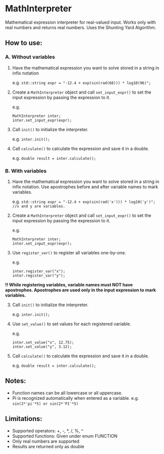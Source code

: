 # MathInterpreter
Mathematical expression interpreter for real-valued input.
Works only with real numbers and returns real numbers. Uses the Shunting
Yard Algorithm.

## How to use:

### A. Without variables
1. Have the mathematical expression you want to solve stored in a string in infix notation
		  
	e.g. 
	`std::string expr = "-12.4 + exp(sin(rad(68))) * log10(96)";`

2. Create a `MathInterpreter` object and call `set_input_expr()` to set the input expression by passing the expression to it.
		
	e.g. 
	```
	MathInterpreter inter; 
	inter.set_input_expr(expr);
	```

3. Call `init()` to initialize the interpreter.

	e.g. 
	`inter.init();`

4. Call `calculate()` to calculate the expression and save it in a double.
		   
	e.g. 
	`double result = inter.calculate();`

### B. With variables
1. Have the mathematical expression you want to solve stored in a string in infix notation. Use apostrophes before and after variable names to mark variables.

	e.g. 
	`std::string expr = "-12.4 + exp(sin(rad('x'))) * log10('y')"; //x and y are variables.`
		
2. Create a `MathInterpreter` object and call `set_input_expr()` to set the input expression by passing the expression to it.

	e.g. 
	```
	MathInterpreter inter; 
	inter.set_input_expr(expr);
	```

3. Use `register_var()` to register all variables one-by-one.

	e.g. 
	```
	inter.register_var("x");
	inter.register_var("y");
	```

**!!  While registering variables, variable names must NOT have apostrophes. Apostrophes are used only in the input expression to mark variables.**

3. Call `init()` to initialize the interpreter.

	e.g. 
	`inter.init();`

4. Use `set_value()` to set values for each registered variable.

	e.g. 
	```
	inter.set_value("x", 12.75);
	inter.set_value("y", 3.12);
	```

5. Call `calculate()` to calculate the expression and save it in a double.

	e.g. 
	`double result = inter.calculate();`

## Notes:
  - Function names can be all lowercase or all uppercase.
  - Pi is recognized automatically when entered as a variable.
	e.g. 
	`sin(2*'pi'*5) or sin(2*'PI'*5)`

## Limitations:
  - Supported operators: +, -, *, /, %, ^
  - Supported functions: Given under enum FUNCTION
  - Only real numbers are supported
  - Results are returned only as double

